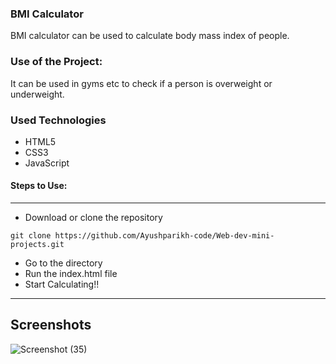 ### BMI Calculator
BMI calculator can be used to calculate body mass index of people.

### Use of the Project:
 It can be used in gyms etc to check if a person is overweight or underweight.

### Used Technologies
  * HTML5
  * CSS3
  * JavaScript


#### Steps to Use:

---

- Download or clone the repository

```
git clone https://github.com/Ayushparikh-code/Web-dev-mini-projects.git
```

- Go to the directory
- Run the index.html file
- Start Calculating!!
--- 

## Screenshots 
![Screenshot (35)](https://user-images.githubusercontent.com/69195262/125057793-3d825f00-e0c7-11eb-8a87-a80ecf6603e1.png)
